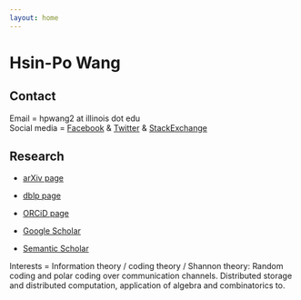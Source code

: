 ```yaml
---
layout: home
---
```


# Hsin-Po Wang

## Contact

Email = hpwang2 at illinois dot edu  
Social media
= [Facebook](https://www.facebook.com/Xymbol.1)
& [Twitter](https://twitter.com/Xymbol_1)
& [StackExchange](https://stackexchange.com/users/4418253/symbol-1)

## Research

* [arXiv page](https://arxiv.org/a/wang_h_8.html)  

* [dblp page](https://dblp.org/pid/75/329-1.html)  

* [ORCiD page](https://orcid.org/0000-0003-2574-1510)  

* [Google Scholar](https://scholar.google.com/citations?user=tJ8-ChgAAAAJ)  

* [Semantic Scholar](https://www.semanticscholar.org/author/Hsin-Po-Wang/3003115)  

Interests =
Information theory / coding theory / Shannon theory:
Random coding and polar coding over communication channels.
Distributed storage and distributed computation,
application of algebra and combinatorics to.
